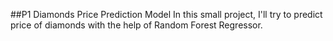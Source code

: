 ##P1 Diamonds Price Prediction Model
In this small project, I'll try to predict price of diamonds with the help of Random Forest Regressor.
